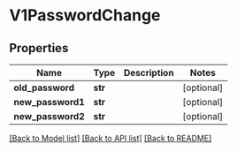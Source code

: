 # V1PasswordChange

## Properties
Name | Type | Description | Notes
------------ | ------------- | ------------- | -------------
**old_password** | **str** |  | [optional] 
**new_password1** | **str** |  | [optional] 
**new_password2** | **str** |  | [optional] 

[[Back to Model list]](../README.md#documentation-for-models) [[Back to API list]](../README.md#documentation-for-api-endpoints) [[Back to README]](../README.md)



